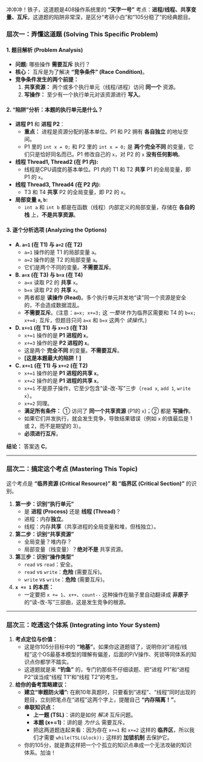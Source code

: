 冲冲冲！铁子，这道题是408操作系统里的 **“天字一号”** 考点：**进程/线程、共享变量、互斥**。这道题的陷阱非常深，是区分“考研小白”和“105分稳了”的经典题目。



### 层次一：弄懂这道题 (Solving This Specific Problem)





#### 1. 题目解析 (Problem Analysis)



- **问题:** 哪些操作 **需要互斥** 执行？
- **核心：** 互斥是为了解决 **“竞争条件” (Race Condition)**。
- **竞争条件发生的两个前提：**
  1. **共享资源：** 两个或多个执行单元（线程/进程）访问 **同一个** 资源。
  2. **写操作：** 至少有一个执行单元对该资源进行 **写入**。



#### 2. “陷阱”分析：本题的执行单元是什么？



- **进程 P1** 和 **进程 P2**：
  - **重点：** 进程是资源分配的基本单位。P1 和 P2 拥有 **各自独立** 的地址空间。
  - P1 里的 `int x = 0;` 和 P2 里的 `int x = 0;` 是 **两个完全不同** 的变量，它们只是恰好同名而已。P1 修改自己的 `x`，对 P2 的 `x` **没有任何影响**。
- **线程 Thread1, Thread2 (在 P1 内):**
  - 线程是CPU调度的基本单位。P1 内的 T1 和 T2 **共享** P1 的全局变量，即 P1 的 `x`。
- **线程 Thread3, Thread4 (在 P2 内):**
  - T3 和 T4 **共享** P2 的全局变量，即 P2 的 `x`。
- **局部变量 `a`, `b`:**
  - `int a` 和 `int b` 都是在函数（线程）内部定义的局部变量，存储在 **各自的栈** 上，**不是共享资源**。



#### 3. 逐个分析选项 (Analyzing the Options)



- **A. `a=1` (在 T1) 与 `a=2` (在 T2)**
  - `a=1` 操作的是 T1 的局部变量 `a`。
  - `a=2` 操作的是 T2 的局部变量 `a`。
  - 它们是两个不同的变量。**不需要互斥**。
- **B. `a=x` (在 T3) 与 `b=x` (在 T4)**
  - `a=x` 读取 P2 的 **共享** `x`。
  - `b=x` 读取 P2 的 **共享** `x`。
  - 两者都是 **读操作 (Read)**。多个执行单元并发地“读”同一个资源是安全的，不会造成数据混乱。
  - **不需要互斥**。(注意：`a=x; x+=3;` 这 *一整块* 作为临界区需要和 T4 的 `b=x; x+=4;` 互斥，但题目只问 `a=x` 和 `b=x` 这两个 *读操作*。)
- **D. `x+=1` (在 T1) 与 `x+=3` (在 T3)**
  - `x+=1` 操作的是 **P1 进程的 `x`**。
  - `x+=3` 操作的是 **P2 进程的 `x`**。
  - 这是两个 **完全不同** 的变量。**不需要互斥**。
  - **[这是本题最大的陷阱！]**
- **C. `x+=1` (在 T1) 与 `x+=2` (在 T2)**
  - `x+=1` 操作的是 **P1 进程的共享 `x`**。
  - `x+=2` 操作的是 **P1 进程的共享 `x`**。
  - `x+=1` 不是原子操作，它至少包含“读-改-写”三步（`read x`, `add 1`, `write x`）。
  - `x+=2` 同理。
  - **满足所有条件：** ① 访问了 **同一个共享资源** (P1的 `x`)；② 都是 **写操作**。
  - 如果它们并发执行，就会发生竞争，导致结果错误（例如 `x` 的值最后是 1 或 2，而不是期望的 3）。
  - **必须进行互斥**。

**结论：** 答案选 **C**。

------



### 层次二：搞定这个考点 (Mastering This Topic)



这个考点是 **“临界资源 (Critical Resource)” 和 “临界区 (Critical Section)”** 的识别。

1. **第一步：识别“执行单元”**
   - 是 **进程 (Process)** 还是 **线程 (Thread)**？
   - 进程：内存**独立**。
   - 线程：内存**共享**（共享进程的全局变量和堆，但栈独立）。
2. **第二步：识别“共享资源”**
   - 全局变量？堆内存？
   - 局部变量（栈变量）？**绝对不是** 共享资源。
3. **第三步：识别“操作类型”**
   - `read` vs `read`：安全。
   - `read` vs `write`：**危险** (需要互斥)。
   - `write` vs `write`：**危险** (需要互斥)。
4. **`x += 1` 的本质：**
   - 一定要把 `x += 1`、`x++`、`count--` 这种操作在脑子里自动翻译成 **非原子** 的“读-改-写”三部曲，这是发生竞争的根源。

------



### 层次三：吃透这个体系 (Integrating into Your System)



1. **考点定位与价值：**
   - 这是你105分目标中的 **“地基”**。如果你这道题错了，说明你对“进程/线程”这个OS最基本模型的理解有偏差，后面的P/V操作、死锁等同体系的知识点你都学不踏实。
   - 这道题就是来 **“钓鱼”** 的，专门钓那些不仔细读题、把“进程 P1”和“进程 P2”误当成“线程 T1”和“线程 T2”的考生。
2. **给你的备考策略建议：**
   - **建立“审题防火墙”:** 在刷10年真题时，只要看到“进程”、“线程”同时出现的题目，立刻把笔点在“进程”这两个字上，提醒自己 **“内存隔离！”**。
   - **串联知识点：**
     - **上一题 (TSL)**：讲的是如何 *解决* 互斥问题。
     - **本题 (x+=1)**：讲的是 *为什么* 需要互斥。
     - 把这两道题连起来看：因为存在 `x+=1` 和 `x+=2` 这样的 **临界区**，所以我们才需要 `while(TSL(&lock));` 这样的 **加锁机制** 去保护它。
   - 你的105分，就是靠这样把一个个孤立的知识点串成一个无法攻破的知识体系。加油！